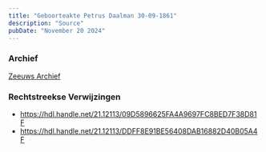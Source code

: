 ```yaml
---
title: "Geboorteakte Petrus Daalman 30-09-1861"
description: "Source"
pubDate: "November 20 2024"
---
```


### Archief
[Zeeuws Archief](https://www.zeeuwsarchief.nl/)

### Rechtstreekse Verwijzingen
- https://hdl.handle.net/21.12113/09D5896625FA4A9697FC8BED7F38D81F
- https://hdl.handle.net/21.12113/DDFF8E91BE56408DAB16882D40B05A4F